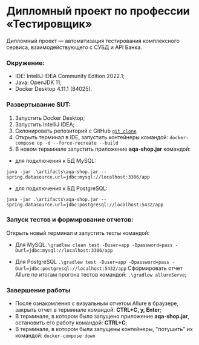 # Дипломный проект по профессии «Тестировщик»
Дипломный проект — автоматизация тестирования комплексного сервиса, взаимодействующего с СУБД и API Банка.
### Окружение:
- IDE: IntelliJ IDEA Community Edition 2022.1;
- Java: OpenJDK 11;
- Docker Desktop 4.11.1 (84025).
### Развертывание SUT:
1. Запустить Docker Desktop;
2. Запустить IntelliJ IDEA;
3. Склонировать репозиторий с GitHub [`git clone`](https://github.com/Er1kus/Diplom_Marrakesh.git)
4. Открыть терминал в IDE, запустить контейнеры командой: `docker-compose up -d --force-recreate --build`
5. В новом терминале запустить приложение **aqa-shop.jar** командой:

- для подключения к БД MySQL: 

`java -jar .\artifacts\aqa-shop.jar --spring.datasource.url=jdbc:mysql://localhost:3306/app`

- для подключения к БД PostgreSQL: 

`java -jar .\artifacts\aqa-shop.jar --spring.datasource.url=jdbc:postgresql://localhost:5432/app`
### Запуск тестов и формирование отчетов:
Открыть новый терминал и запустить тесты командой:
+ Для MySQL`.\gradlew clean test -Duser=app -Dpassword=pass -Durl=jdbc:mysql://localhost:3306/app`

+ Для PostgreSQL `.\gradlew test -Duser=app -Dpassword=pass -Durl=jdbc:postgresql://localhost:5432/app`
Сформировать отчет Allure по итогам прогона тестов командой: `.\gradlew allureServe`;
### Завершение работы
- После ознакомления с визуальным отчетом Allure в браузере, закрыть отчет в терминале командой:
**CTRL+C, y, Enter**;
- В терминале, в котором было запущено приложение **aqa-shop.jar**, остановить его работу командой: **CTRL+C**;
- В терминале, в котором были запущены контейнеры, "потушить" их командой: `docker-compose down`
